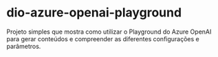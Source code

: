 # dio-azure-openai-playground
Projeto simples que mostra como utilizar o Playground do Azure OpenAI para gerar conteúdos e compreender as diferentes configurações e parâmetros.
